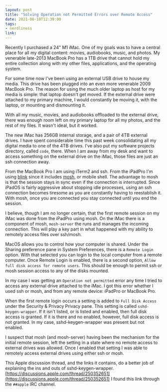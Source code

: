 ```yaml
---
layout: post
title: "Solving Operation not Permitted Errors over Remote Access"
date: 2021-06-18T12:39:00
tags:
- nerdliness
link:
---
```

Recently I purchased a 24" M1 iMac. One of my goals was to have a central place for all my digital
content: movies, audiobooks, music, and photos. My venerable late-2013 MacBook Pro has a 1TB drive
that cannot hold my entire collection along with my other files, applications, and the operating
system.

For some time now I've been using an external USB drive to house my media. This drive has been
plugged into an even more venerable 2009 MacBook Pro. The reason for using the much older laptop as
host for my media is simple: that laptop doesn't get moved. If the external drive were attached to
my primary machine, I would constantly be moving it, with the laptop, or mounting and dismounting
it.

With all my music, movies, and audiobooks offloaded to the external drive, there was enough room
left on my primary laptop for all my photos, and the rest of my files. It wasn't ideal, but it
worked.

The new iMac has 256GB internal storage, and a pair of 4TB external drives. I have spent
considerable time this past week consolidating all my digital media to one of the 4TB drives. I've
also put my software projects directory, called `code`, there. When I am away from my desk and want
to access something on the external drive on the iMac, those files are just an ssh connection away.

From the MacBook Pro I am using iTerm2 and ssh. From the iPadPro I'm using [blink](https://blink.sh
"Blink.sh") since it includes [mosh](https://mosh.org "mosh"), or mobile shell. The advantage to
mosh is that the session stays in sync even if the connection is interrupted. Since iPadOS is fairly
aggressive about stopping idle processes, using an ssh connection becomes tiresome as you are
constantly having to reestablish it. With mosh, once you are connected you stay connected until you
end the session.

I believe, though I am no longer certain, that the first remote session on my iMac was done from the
iPadPro using mosh. On the iMac there is a component of mosh, `mosh-server` the runs and manages the
incoming connection. This will play a key part in what happened with my ability to remotely access
files over ssh/mosh.

MacOS allows you to control how your computer is shared. Under the Sharing preference pane in System
Preferences, there is a `Remote Login` option. With that selected you can login to the local
computer from a remote computer. Once Remote Login is enabled, there is a second option, `Allow full
disk access for remote users`. This should be enough to permit ssh or mosh session access to any of
the disks mounted.

In my case I was getting an `Operation not permitted` error any time I tried to access any external
drive attached to the iMac. I got this error whether I used ssh or mosh, and from any remote device:
iPadPro or MacBook Pro.

When the first remote login occurs a setting is added to `Full Disk Access` under the Security &
Privacy Privacy pane. This setting is called `sshd-keygen-wrapper`. If it isn't listed, or is listed
and enabled, then full disk access is granted. If it is there and no enabled, however, full disk
access is not granted. In my case, sshd-keygen-wrapper was present but not enabled.

I suspect that mosh (and mosh-server) having been the mechanism for the initial remote session, left
the setting in a state where no remote access to external drives was allowed. Once I enabled that
setting I was able to remotely access external drives using either ssh or mosh.

This Apple discussion thread, and the links it contains, do a better job of explaining the ins and
outs of sshd-keygen-wrapper.
[https://discussions.apple.com/thread/250352651](https://discussions.apple.com/thread/250352651) I
found this link through the `##apple` IRC channel.
